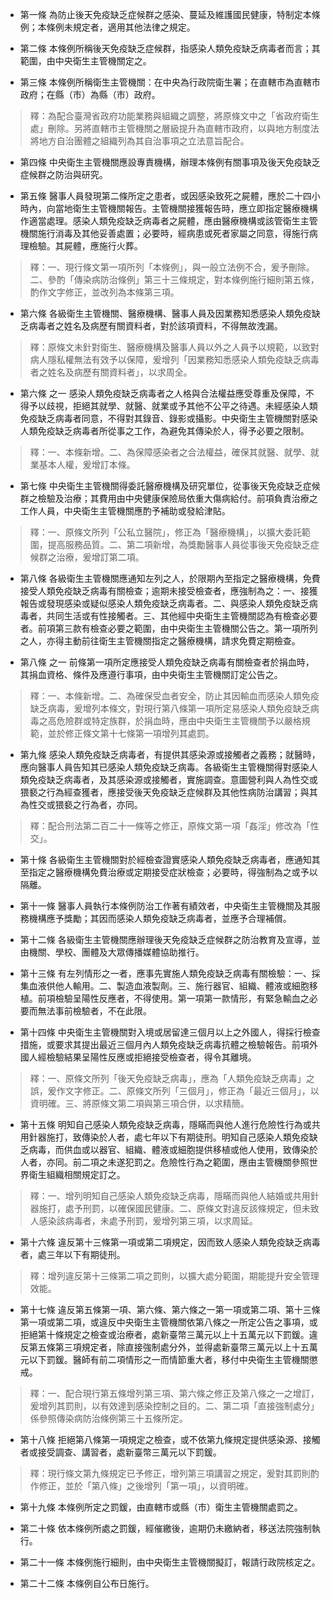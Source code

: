 * 第一條 為防止後天免疫缺乏症候群之感染、蔓延及維護國民健康，特制定本條例；本條例未規定者，適用其他法律之規定。

* 第二條 本條例所稱後天免疫缺乏症候群，指感染人類免疫缺乏病毒者而言；其範圍，由中央衛生主管機關定之。

* 第三條 本條例所稱衛生主管機關：在中央為行政院衛生署；在直轄市為直轄市政府；在縣（市）為縣（市）政府。

> 釋：為配合臺灣省政府功能業務與組織之調整，將原條文中之「省政府衛生處」刪除。另將直轄市主管機關之層級提升為直轄市政府，以與地方制度法將地方自治團體之組織列為其自治事項之立法意旨配合。

* 第四條 中央衛生主管機關應設專責機構，辦理本條例有關事項及後天免疫缺乏症候群之防治與研究。

* 第五條 醫事人員發現第二條所定之患者，或因感染致死之屍體，應於二十四小時內，向當地衛生主管機關報告。主管機關接獲報告時，應立即指定醫療機構作適當處理。感染人類免疫缺乏病毒者之屍體，應由醫療機構或該管衛生主管機關施行消毒及其他妥善處置；必要時，經病患或死者家屬之同意，得施行病理檢驗。其屍體，應施行火葬。

> 釋：一、現行條文第一項所列「本條例」，與一般立法例不合，爰予刪除。二、參酌「傳染病防治條例」第三十三條規定，對本條例施行細則第五條，酌作文字修正，並改列為本條第三項。

* 第六條 各級衛生主管機關、醫療機構、醫事人員及因業務知悉感染人類免疫缺乏病毒者之姓名及病歷有關資料者，對於該項資料，不得無故洩漏。

> 釋：原條文未針對衛生、醫療機構及醫事人員以外之人員予以規範，以致對病人隱私權無法有效予以保障，爰增列「因業務知悉感染人類免疫缺乏病毒者之姓名及病歷有關資料者」，以求周全。

* 第六條 之一 感染人類免疫缺乏病毒者之人格與合法權益應受尊重及保障，不得予以歧視，拒絕其就學、就醫、就業或予其他不公平之待遇。未經感染人類免疫缺乏病毒者同意，不得對其錄音、錄影或攝影。中央衛生主管機關對感染人類免疫缺乏病毒者所從事之工作，為避免其傳染於人，得予必要之限制。

> 釋：一、本條新增。二、為保障感染者之合法權益，確保其就醫、就學、就業基本人權，爰增訂本條。

* 第七條 中央衛生主管機關得委託醫療機構及研究單位，從事後天免疫缺乏症候群之檢驗及治療；其費用由中央健康保險局依重大傷病給付。前項負責治療之工作人員，中央衛生主管機關應酌予補助或發給津貼。

> 釋：一、原條文所列「公私立醫院」，修正為「醫療機構」，以擴大委託範圍，提高服務品質。二、第二項新增，為獎勵醫事人員從事後天免疫缺乏症候群之治療，爰增訂第二項。

* 第八條 各級衛生主管機關應通知左列之人，於限期內至指定之醫療機構，免費接受人類免疫缺乏病毒有關檢查；逾期未接受檢查者，應強制為之：一、接獲報告或發現感染或疑似感染人類免疫缺乏病毒者。二、與感染人類免疫缺乏病毒者，共同生活或有性接觸者。三、其他經中央衛生主管機關認為有檢查必要者。前項第三款有檢查必要之範圍，由中央衛生主管機關公告之。第一項所列之人，亦得主動前往衛生主管機關指定之醫療機構，請求免費定期檢查。

* 第八條 之一 前條第一項所定應接受人類免疫缺乏病毒有關檢查者於捐血時，其捐血資格、條件及應遵行事項，由中央衛生主管機關訂定公告之。

> 釋：一、本條新增。二、為確保受血者安全，防止其因輸血而感染人類免疫缺乏病毒，爰增列本條文，對現行第八條第一項所定易感染人類免疫缺乏病毒之高危險群或特定族群，於捐血時，應由中央衛生主管機關予以嚴格規範，並於修正條文第十七條第一項增列其處罰。

* 第九條 感染人類免疫缺乏病毒者，有提供其感染源或接觸者之義務；就醫時，應向醫事人員告知其已感染人類免疫缺乏病毒。各級衛生主管機關得對感染人類免疫缺乏病毒者，及其感染源或接觸者，實施調查。意圖營利與人為性交或猥褻之行為經查獲者，應接受後天免疫缺乏症候群及其他性病防治講習；與其為性交或猥褻之行為者，亦同。

> 釋：配合刑法第二百二十一條等之修正，原條文第一項「姦淫」修改為「性交」。

* 第十條 各級衛生主管機關對於經檢查證實感染人類免疫缺乏病毒者，應通知其至指定之醫療機構免費治療或定期接受症狀檢查；必要時，得強制為之或予以隔離。

* 第十一條 醫事人員執行本條例防治工作著有績效者，中央衛生主管機關及其服務機構應予獎勵；其因而感染人類免疫缺乏病毒者，並應予合理補償。

* 第十二條 各級衛生主管機關應辦理後天免疫缺乏症候群之防治教育及宣導，並由機關、學校、團體及大眾傳播媒體協助推行。

* 第十三條 有左列情形之一者，應事先實施人類免疫缺乏病毒有關檢驗：一、採集血液供他人輸用。二、製造血液製劑。三、施行器官、組織、體液或細胞移植。前項檢驗呈陽性反應者，不得使用。第一項第一款情形，有緊急輸血之必要而無法事前檢驗者，不在此限。

* 第十四條 中央衛生主管機關對入境或居留達三個月以上之外國人，得採行檢查措施，或要求其提出最近三個月內人類免疫缺乏病毒抗體之檢驗報告。前項外國人經檢驗結果呈陽性反應或拒絕接受檢查者，得令其離境。

> 釋：一、原條文所列「後天免疫缺乏病毒」，應為「人類免疫缺乏病毒」之誤，爰作文字修正。二、原條文所列「三個月」，修正為「最近三個月」，以資明確。三、將原條文第二項與第三項合併，以求精簡。

* 第十五條 明知自己感染人類免疫缺乏病毒，隱瞞而與他人進行危險性行為或共用針器施打，致傳染於人者，處七年以下有期徒刑。明知自己感染人類免疫缺乏病毒，而供血或以器官、組織、體液或細胞提供移植或他人使用，致傳染於人者，亦同。前二項之未遂犯罰之。危險性行為之範圍，應由主管機關參照世界衛生組織相關規定訂之。

> 釋：一、增列明知自己感染人類免疫缺乏病毒，隱瞞而與他人結婚或共用針器施打，處予刑罰，以確保國民健康。二、原條文對違反該條規定，但未致人感染該病毒者，未處予刑罰，爰增列第三項，以求周延。

* 第十六條 違反第十三條第一項或第二項規定，因而致人感染人類免疫缺乏病毒者，處三年以下有期徒刑。

> 釋：增列違反第十三條第二項之罰則，以擴大處分範圍，期能提升安全管理效能。

* 第十七條 違反第五條第一項、第六條、第六條之一第一項或第二項、第十三條第一項或第二項，或違反中央衛生主管機關依第八條之一所定公告之事項，或拒絕第十條規定之檢查或治療者，處新臺幣三萬元以上十五萬元以下罰鍰。違反第五條第三項規定者，除直接強制處分外，並得處新臺幣三萬元以上十五萬元以下罰鍰。醫師有前二項情形之一而情節重大者，移付中央衛生主管機關懲戒。

> 釋：一、配合現行第五條增列第三項、第六條之修正及第八條之一之增訂，爰增列其罰則，以有效達到感染控制之目的。二、第二項「直接強制處分」係參照傳染病防治條例第三十五條所定。

* 第十八條 拒絕第八條第一項規定之檢查，或不依第九條規定提供感染源、接觸者或接受調查、講習者，處新臺幣三萬元以下罰鍰。

> 釋：現行條文第九條規定已予修正，增列第三項講習之規定，爰對其罰則酌作修正，並於「第八條」之後增列「第一項」，以資明確。

* 第十九條 本條例所定之罰鍰，由直轄市或縣（市）衛生主管機關處罰之。

* 第二十條 依本條例所處之罰鍰，經催繳後，逾期仍未繳納者，移送法院強制執行。

* 第二十一條 本條例施行細則，由中央衛生主管機關擬訂，報請行政院核定之。

* 第二十二條 本條例自公布日施行。

